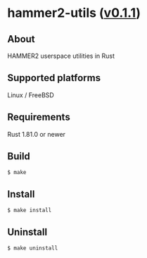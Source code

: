 hammer2-utils ([v0.1.1](https://github.com/kusumi/hammer2-utils/releases/tag/v0.1.1))
========

## About

HAMMER2 userspace utilities in Rust

## Supported platforms

Linux / FreeBSD

## Requirements

Rust 1.81.0 or newer

## Build

    $ make

## Install

    $ make install

## Uninstall

    $ make uninstall
